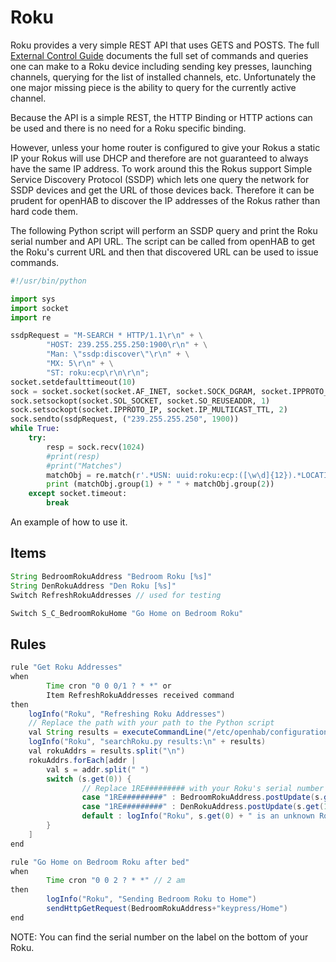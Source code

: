 # Roku
Roku provides a very simple REST API that uses GETS and POSTS. The full [External Control Guide](https://sdkdocs.roku.com/display/sdkdoc/External+Control+Guide) documents the full set of commands and queries one can make to a Roku device including sending key presses, launching channels, querying for the list of installed channels, etc. Unfortunately the one major missing piece is the ability to query for the currently active channel.

Because the API is a simple REST, the HTTP Binding or HTTP actions can be used and there is no need for a Roku specific binding.

However, unless your home router is configured to give your Rokus a static IP your Rokus will use DHCP and therefore are not guaranteed to always have the same IP address. To work around this the Rokus support Simple Service Discovery Protocol (SSDP) which lets one query the network for SSDP devices and get the URL of those devices back. Therefore it can be prudent for openHAB to discover the IP addresses of the Rokus rather than hard code them.

The following Python script will perform an SSDP query and print the Roku serial number and API URL. The script can be called from openHAB to get the Roku's current URL and then that discovered URL can be used to issue commands.

```python
#!/usr/bin/python

import sys
import socket
import re

ssdpRequest = "M-SEARCH * HTTP/1.1\r\n" + \
        "HOST: 239.255.255.250:1900\r\n" + \
        "Man: \"ssdp:discover\"\r\n" + \
        "MX: 5\r\n" + \
        "ST: roku:ecp\r\n\r\n";
socket.setdefaulttimeout(10)
sock = socket.socket(socket.AF_INET, socket.SOCK_DGRAM, socket.IPPROTO_UDP)
sock.setsockopt(socket.SOL_SOCKET, socket.SO_REUSEADDR, 1)
sock.setsockopt(socket.IPPROTO_IP, socket.IP_MULTICAST_TTL, 2)
sock.sendto(ssdpRequest, ("239.255.255.250", 1900))
while True:
    try:
        resp = sock.recv(1024)
        #print(resp)
        #print("Matches")
        matchObj = re.match(r'.*USN: uuid:roku:ecp:([\w\d]{12}).*LOCATION: (http://.*/).*', resp, re.S)
        print (matchObj.group(1) + " " + matchObj.group(2))
    except socket.timeout:
        break
```

An example of how to use it.

## Items

```java
String BedroomRokuAddress "Bedroom Roku [%s]"
String DenRokuAddress "Den Roku [%s]"
Switch RefreshRokuAddresses // used for testing

Switch S_C_BedroomRokuHome "Go Home on Bedroom Roku"
```

## Rules

```java
rule "Get Roku Addresses"
when
        Time cron "0 0 0/1 ? * *" or
        Item RefreshRokuAddresses received command
then
    logInfo("Roku", "Refreshing Roku Addresses")
    // Replace the path with your path to the Python script
    val String results = executeCommandLine("/etc/openhab/configurations/scripts/searchRokus.py", 20000)
    logInfo("Roku", "searchRoku.py results:\n" + results)
    val rokuAddrs = results.split("\n")
    rokuAddrs.forEach[addr |
        val s = addr.split(" ")
        switch (s.get(0)) {
                // Replace 1RE######### with your Roku's serial number
                case "1RE#########" : BedroomRokuAddress.postUpdate(s.get(1))
                case "1RE#########" : DenRokuAddress.postUpdate(s.get(1))
                default : logInfo("Roku", s.get(0) + " is an unknown Roku")
        }
    ]
end

rule "Go Home on Bedroom Roku after bed"
when
        Time cron "0 0 2 ? * *" // 2 am
then
        logInfo("Roku", "Sending Bedroom Roku to Home")
        sendHttpGetRequest(BedroomRokuAddress+"keypress/Home")
end
```

NOTE: You can find the serial number on the label on the bottom of your Roku.